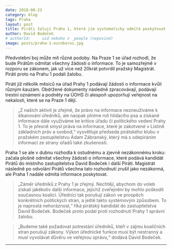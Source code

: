 ```yaml
---
date: 2018-08-23
category: blog
tags: Praha
layout: post
title: Piráti žalují Prahu 1, která jim systematicky odmítá poskytovat informace
author: David Bodeček 
# authorId:     uid nekoho z _people (nepoviné)
image: posts/praha-1-ouroboros.jpg
---
```


Předvolební boj může mít různé podoby. Na Praze 1 se úřad rozhodl, že bude Pirátům odmítat všechny žádosti o informace. To je samozřejmě v rozporu se zákonem, jak už více než 20krát potvrdil pražský Magistrát. Piráti proto na Prahu 1 podali žalobu.

Piráti již několik měsíců na úřad Prahy 1 podávají žádosti o informace kvůli různým kauzám. Obdržené dokumenty následně zpracovávají, podávají trestní oznámení a podněty na ÚOHS či alespoň upozorňují veřejnost na nekalosti, které se na Praze 1 dějí.

> „Z našich aktivit je zřejmé, že právo na informace nezneužíváme k šikanování úředníků, ale naopak plníme roli hlídacího psa a získané informace dále využíváme ke kritice úřadu či politického vedení Prahy 1. To je přesně smysl práva na informace, které je zakotvené v Listině základních práv a svobod,“ vysvětluje předseda pirátského klubu v pražském zastupitelstvu Adam Zábranský, který má s odepíráním informací ze strany úřadů také zkušenosti.

Praha 1 se ale v dubnu rozhodla k ostudnému a zjevně nezákonnému kroku: začala plošně odmítat všechny žádosti o informace, které podává kandidát Pirátů do místního zastupitelstva David Bodeček i další Piráti. Magistrát následně po odvolání Pirátů všechna tato rozhodnutí zrušil jako nezákonná, ale Praha 1 nadále odmítá informace poskytovat.

> „Záměr úředníků z Prahy 1 je zřejmý. Nechtějí, abychom do voleb získali jakékoliv další informace, jejichž zveřejnění by mohlo poškodit současnou koalici. Úředníci tak porušují zákon ve prospěch konkrétních politických stran, a ještě takto systémovým způsobem. To je naprostá nehoráznost,“ říká pirátský kandidát do zastupitelstva David Bodeček. Bodeček proto podal proti rozhodnutí Prahy 1 správní žalobu.

> „Budeme také požadovat potrestání úředníků, kteří v zájmu koaličních stran porušují zákony. Výkon úřednické funkce musí být nestranný a musí vyvolávat důvěru ve veřejnou správu,“ dodává David Bodeček.


- - -
